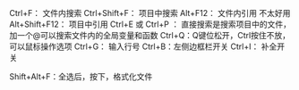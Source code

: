 Ctrl+F： 文件内搜索
Ctrl+Shift+F： 项目中搜索
Alt+F12： 文件内引用 不太好用
Alt+Shift+F12： 项目中引用
Ctrl+E 或 Ctrl+P ： 直接搜索是搜索项目中的文件，加一个@可以搜索文件内的全局变量和函数
Ctrl+Q：Q键位松开，Ctrl按住不放，可以鼠标操作选项
Ctrl+G： 输入行号
Ctrl+B：左侧边框栏开关
Ctrl+I： 补全开关

Shift+Alt+F：全选后，按下，格式化文件
